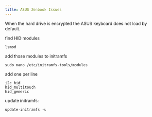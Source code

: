 ```yaml
---
title: ASUS Zenbook Issues
---
```


When the hard drive is encrypted the ASUS keyboard does not load by default.

find HID modules

```
lsmod
```

add those modules to initramfs

```
sudo nano /etc/initramfs-tools/modules
```

add one per line

```
i2c_hid
hid_multitouch
hid_generic
```

update initramfs:

```
update-initramfs -u
```
